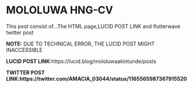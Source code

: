 # MOLOLUWA HNG-CV
This post consist of...The HTML page,LUCID POST LINK and flutterwave twitter post
<p><b>NOTE:</b> DUE TO TECHNICAL ERROR, THE LUCID POST MIGHT INACCESSIBLE</p>
<p><b>LUCID POST LINK:</b>https://lucid.blog/mololuwaakintunde/posts</p>
<p><b>TWITTER POST LINK:https://twitter.com/AMACIA_03044/status/1165565987367915520</p>

